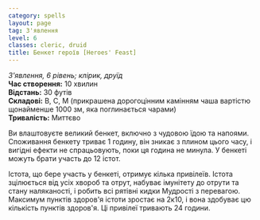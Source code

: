 ```yaml
---
category: spells
layout: page
tag: З'явлення
level: 6
classes: cleric, druid
title: Бенкет героїв [Heroes' Feast]
---
```


_З'явлення, 6 рівень; клірик, друїд_    
**Час створення:** 10 хвилин    
**Відстань:** 30 футів    
**Складові:** В, С, М (прикрашена дорогоцінним камінням чаша вартістю щонайменше 1000 зм, яка поглинається чарами)    
**Тривалість:** Миттєво    

Ви влаштовуєте великий бенкет, включно з чудовою їдою та напоями. Споживання бенкету триває 1 годину, він зникає з плином цього часу, і вигідні ефекти не спрацьовують, поки ця година не минула. У бенкеті можуть брати участь до 12 істот.    

Істота, що бере участь у бенкеті, отримує кілька привілеїв. Істота зцілюється від усіх хвороб та отрут, набуває імунітету до отрути та стану наляканості, і робить всі рятівні кидки Мудрості з перевагою. Максимум пунктів здоров'я істоти зростає на 2к10, і вона здобуває цю кількість пунктів здоров'я. Ці привілеї тривають 24 години. 
